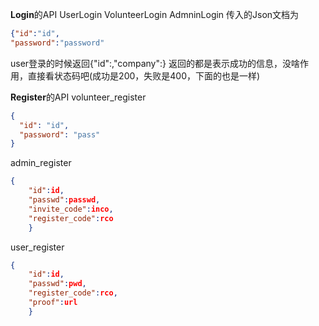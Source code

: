 **Login**的API
UserLogin   VolunteerLogin      AdmninLogin
传入的Json文档为
```json
{"id":"id",
"password":"password"
```
user登录的时候返回{"id":,"company":}
返回的都是表示成功的信息，没啥作用，直接看状态码吧(成功是200，失败是400，下面的也是一样)

**Register**的API
volunteer_register
```json
{
  "id": "id",
  "password": "pass"
}
```
admin_register
```json
{
    "id":id,
    "passwd":passwd,
    "invite_code":inco,
    "register_code":rco
    }
```
user_register
```json
{
    "id":id,
    "passwd":pwd,
    "register_code":rco,
    "proof":url
    }
```